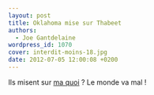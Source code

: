 ```yaml
---
layout: post
title: Oklahoma mise sur Thabeet
authors:
  - Joe Gantdelaine
wordpress_id: 1070
cover: interdit-moins-18.jpg
date: 2012-07-05 12:00:08 +0200
---
```


Ils misent sur
[ma quoi](http://www.lequipe.fr/Basket/Actualites/Oklahoma-mise-sur-thabeet/296361)
? Le monde va mal !
